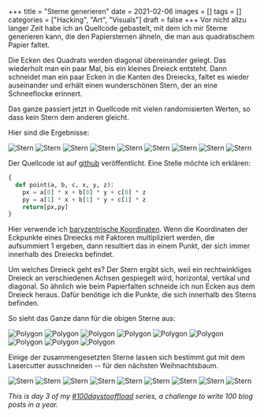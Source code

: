 +++
title = "Sterne generieren"
date = 2021-02-06
images = []
tags = []
categories = ["Hacking", "Art", "Visuals"]
draft = false
+++
Vor nicht allzu langer Zeit habe ich an Quellcode gebastelt, mit dem ich mir Sterne generieren kann, die den Papiersternen
ähneln, die man aus quadratischem Papier faltet.

Die Ecken des Quadrats werden diagonal übereinander gelegt. Das wiederholt man ein paar Mal, bis ein kleines Dreieck entsteht. Dann schneidet man ein paar Ecken in die Kanten des Dreiecks, faltet es wieder auseinander und erhält einen wunderschönen Stern, der an eine Schneeflocke erinnert.

Das ganze passiert jetzt in Quellcode mit vielen randomisierten Werten, so dass kein Stern dem anderen gleicht.

Hier sind die Ergebnisse:

![Stern](https://github.com/ntj/sandbox/blob/master/img/star2-1.svg?raw=true)
![Stern](https://github.com/ntj/sandbox/blob/master/img/star2-2.svg?raw=true)
![Stern](https://github.com/ntj/sandbox/blob/master/img/star2-3.svg?raw=true)
![Stern](https://github.com/ntj/sandbox/blob/master/img/star2-4.svg?raw=true)
![Stern](https://github.com/ntj/sandbox/blob/master/img/star2-5.svg?raw=true)
![Stern](https://github.com/ntj/sandbox/blob/master/img/star2-6.svg?raw=true)
![Stern](https://github.com/ntj/sandbox/blob/master/img/star2-7.svg?raw=true)
![Stern](https://github.com/ntj/sandbox/blob/master/img/star2-8.svg?raw=true)
![Stern](https://github.com/ntj/sandbox/blob/master/img/star2-9.svg?raw=true)


Der Quellcode ist auf [github](https://github.com/ntj/sandbox) veröffentlicht. Eine Stelle möchte ich erklären:

```python
{
  def point(a, b, c, x, y, z):
    px = a[0] * x + b[0] * y + c[0] * z
    py = a[1] * x + b[1] * y + c[1] * z
    return[px,py]
}
```
Hier verwende ich [baryzentrische Koordinaten](https://de.wikipedia.org/wiki/Baryzentrische_Koordinaten). Wenn die Koordinaten der Eckpunkte eines Dreiecks mit Faktoren multipliziert werden, die aufsummiert 1 ergeben, dann resultiert das
in einem Punkt, der sich immer innerhalb des Dreiecks befindet.

Um welches Dreieck geht es? Der Stern ergibt sich, weil ein rechtwinkliges Dreieck
an verschiedenen Achsen gespiegelt wird, horizontal, vertikal und diagonal.
So ähnlich wie beim Papierfalten schneide ich nun Ecken aus dem Dreieck heraus. Dafür
benötige ich die Punkte, die sich innerhalb des Sterns befinden.

So sieht das Ganze dann für die obigen Sterne aus:


![Polygon](https://github.com/ntj/sandbox/blob/master/img/polygon-1.svg?raw=true)
![Polygon](https://github.com/ntj/sandbox/blob/master/img/polygon-2.svg?raw=true)
![Polygon](https://github.com/ntj/sandbox/blob/master/img/polygon-3.svg?raw=true)
![Polygon](https://github.com/ntj/sandbox/blob/master/img/polygon-4.svg?raw=true)
![Polygon](https://github.com/ntj/sandbox/blob/master/img/polygon-5.svg?raw=true)
![Polygon](https://github.com/ntj/sandbox/blob/master/img/polygon-6.svg?raw=true)
![Polygon](https://github.com/ntj/sandbox/blob/master/img/polygon-7.svg?raw=true)
![Polygon](https://github.com/ntj/sandbox/blob/master/img/polygon-8.svg?raw=true)
![Polygon](https://github.com/ntj/sandbox/blob/master/img/polygon-9.svg?raw=true)



Einige der zusammengesetzten Sterne lassen sich bestimmt gut mit dem Lasercutter
ausschneiden -- für den nächsten Weihnachtsbaum.


![Stern](https://github.com/ntj/sandbox/blob/master/img/star1-1.svg?raw=true)
![Stern](https://github.com/ntj/sandbox/blob/master/img/star1-2.svg?raw=true)
![Stern](https://github.com/ntj/sandbox/blob/master/img/star1-3.svg?raw=true)
![Stern](https://github.com/ntj/sandbox/blob/master/img/star1-4.svg?raw=true)
![Stern](https://github.com/ntj/sandbox/blob/master/img/star1-5.svg?raw=true)
![Stern](https://github.com/ntj/sandbox/blob/master/img/star1-6.svg?raw=true)
![Stern](https://github.com/ntj/sandbox/blob/master/img/star1-7.svg?raw=true)
![Stern](https://github.com/ntj/sandbox/blob/master/img/star1-8.svg?raw=true)
![Stern](https://github.com/ntj/sandbox/blob/master/img/star1-9.svg?raw=true)

_This is day 3 of my [#100daystooffload](https://100daystooffload.com/) series, a challenge to write 100 blog posts in a year._